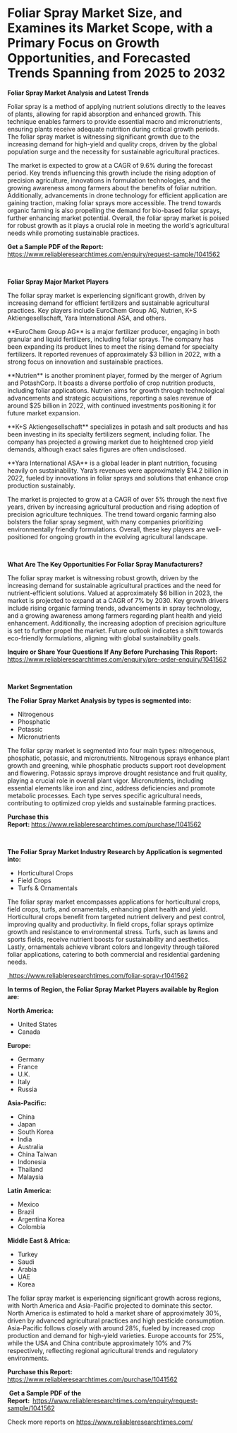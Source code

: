 <p><h1>Foliar Spray Market Size, and Examines its Market Scope, with a Primary Focus on Growth Opportunities, and Forecasted Trends Spanning from 2025 to 2032</h1></p><p><strong>Foliar Spray Market Analysis and Latest Trends</strong></p>
<p><p>Foliar spray is a method of applying nutrient solutions directly to the leaves of plants, allowing for rapid absorption and enhanced growth. This technique enables farmers to provide essential macro and micronutrients, ensuring plants receive adequate nutrition during critical growth periods. The foliar spray market is witnessing significant growth due to the increasing demand for high-yield and quality crops, driven by the global population surge and the necessity for sustainable agricultural practices.</p><p>The market is expected to grow at a CAGR of 9.6% during the forecast period. Key trends influencing this growth include the rising adoption of precision agriculture, innovations in formulation technologies, and the growing awareness among farmers about the benefits of foliar nutrition. Additionally, advancements in drone technology for efficient application are gaining traction, making foliar sprays more accessible. The trend towards organic farming is also propelling the demand for bio-based foliar sprays, further enhancing market potential. Overall, the foliar spray market is poised for robust growth as it plays a crucial role in meeting the world's agricultural needs while promoting sustainable practices.</p></p>
<p><strong>Get a Sample PDF of the Report:&nbsp;</strong> <a href="https://www.reliableresearchtimes.com/enquiry/request-sample/1041562?utm_campaign=3444&utm_medium=2&utm_source=Github&utm_content=ia&utm_term=31032025&utm_id=foliar-spray">https://www.reliableresearchtimes.com/enquiry/request-sample/1041562</a></p>
<p>&nbsp;</p>
<p><strong>Foliar Spray Major Market Players</strong></p>
<p><p>The foliar spray market is experiencing significant growth, driven by increasing demand for efficient fertilizers and sustainable agricultural practices. Key players include EuroChem Group AG, Nutrien, K+S Aktiengesellschaft, Yara International ASA, and others.</p><p>**EuroChem Group AG** is a major fertilizer producer, engaging in both granular and liquid fertilizers, including foliar sprays. The company has been expanding its product lines to meet the rising demand for specialty fertilizers. It reported revenues of approximately $3 billion in 2022, with a strong focus on innovation and sustainable practices.</p><p>**Nutrien** is another prominent player, formed by the merger of Agrium and PotashCorp. It boasts a diverse portfolio of crop nutrition products, including foliar applications. Nutrien aims for growth through technological advancements and strategic acquisitions, reporting a sales revenue of around $25 billion in 2022, with continued investments positioning it for future market expansion.</p><p>**K+S Aktiengesellschaft** specializes in potash and salt products and has been investing in its specialty fertilizers segment, including foliar. The company has projected a growing market due to heightened crop yield demands, although exact sales figures are often undisclosed. </p><p>**Yara International ASA** is a global leader in plant nutrition, focusing heavily on sustainability. Yara’s revenues were approximately $14.2 billion in 2022, fueled by innovations in foliar sprays and solutions that enhance crop production sustainably. </p><p>The market is projected to grow at a CAGR of over 5% through the next five years, driven by increasing agricultural production and rising adoption of precision agriculture techniques. The trend toward organic farming also bolsters the foliar spray segment, with many companies prioritizing environmentally friendly formulations. Overall, these key players are well-positioned for ongoing growth in the evolving agricultural landscape.</p></p>
<p>&nbsp;</p>
<p><strong>What Are The Key Opportunities For Foliar Spray Manufacturers?</strong></p>
<p><p>The foliar spray market is witnessing robust growth, driven by the increasing demand for sustainable agricultural practices and the need for nutrient-efficient solutions. Valued at approximately $6 billion in 2023, the market is projected to expand at a CAGR of 7% by 2030. Key growth drivers include rising organic farming trends, advancements in spray technology, and a growing awareness among farmers regarding plant health and yield enhancement. Additionally, the increasing adoption of precision agriculture is set to further propel the market. Future outlook indicates a shift towards eco-friendly formulations, aligning with global sustainability goals.</p></p>
<p><strong>Inquire or Share Your Questions If Any Before Purchasing This Report:</strong> <a href="https://www.reliableresearchtimes.com/enquiry/pre-order-enquiry/1041562?utm_campaign=3444&utm_medium=2&utm_source=Github&utm_content=ia&utm_term=31032025&utm_id=foliar-spray">https://www.reliableresearchtimes.com/enquiry/pre-order-enquiry/1041562</a></p>
<p>&nbsp;</p>
<p><strong>Market Segmentation</strong></p>
<p><strong>The Foliar Spray Market Analysis by types is segmented into:</strong></p>
<p><ul><li>Nitrogenous</li><li>Phosphatic</li><li>Potassic</li><li>Micronutrients</li></ul></p>
<p><p>The foliar spray market is segmented into four main types: nitrogenous, phosphatic, potassic, and micronutrients. Nitrogenous sprays enhance plant growth and greening, while phosphatic products support root development and flowering. Potassic sprays improve drought resistance and fruit quality, playing a crucial role in overall plant vigor. Micronutrients, including essential elements like iron and zinc, address deficiencies and promote metabolic processes. Each type serves specific agricultural needs, contributing to optimized crop yields and sustainable farming practices.</p></p>
<p><strong>Purchase this Report:&nbsp;</strong><a href="https://www.reliableresearchtimes.com/purchase/1041562?utm_campaign=3444&utm_medium=2&utm_source=Github&utm_content=ia&utm_term=31032025&utm_id=foliar-spray">https://www.reliableresearchtimes.com/purchase/1041562</a></p>
<p>&nbsp;</p>
<p><strong>The Foliar Spray Market Industry Research by Application is segmented into:</strong></p>
<p><ul><li>Horticultural Crops</li><li>Field Crops</li><li>Turfs & Ornamentals</li></ul></p>
<p><p>The foliar spray market encompasses applications for horticultural crops, field crops, turfs, and ornamentals, enhancing plant health and yield. Horticultural crops benefit from targeted nutrient delivery and pest control, improving quality and productivity. In field crops, foliar sprays optimize growth and resistance to environmental stress. Turfs, such as lawns and sports fields, receive nutrient boosts for sustainability and aesthetics. Lastly, ornamentals achieve vibrant colors and longevity through tailored foliar applications, catering to both commercial and residential gardening needs.</p></p>
<p><a href="https://www.reliableresearchtimes.com/foliar-spray-r1041562?utm_campaign=3444&utm_medium=2&utm_source=Github&utm_content=ia&utm_term=31032025&utm_id=foliar-spray">&nbsp;https://www.reliableresearchtimes.com/foliar-spray-r1041562</a></p>
<p><strong>In terms of Region, the Foliar Spray Market Players available by Region are:</strong></p>
<p>
    <p> <strong> North America: </strong>
        <ul>
            <li>United States</li>
            <li>Canada</li>
        </ul>
        </p> 
    <p> <strong> Europe: </strong>
        <ul>
            <li>Germany</li>
            <li>France</li>
            <li>U.K.</li>
            <li>Italy</li>
            <li>Russia</li>
        </ul>
        </p> 
    <p> <strong> Asia-Pacific: </strong>
        <ul>
            <li>China</li>
            <li>Japan</li>
            <li>South Korea</li>
            <li>India</li>
            <li>Australia</li>
            <li>China Taiwan</li>
            <li>Indonesia</li>
            <li>Thailand</li>
            <li>Malaysia</li>
        </ul>
        </p> 
    <p> <strong> Latin America: </strong>
        <ul>
            <li>Mexico</li>
            <li>Brazil</li>
            <li>Argentina Korea</li>
            <li>Colombia</li>
        </ul>
        </p> 
    <p> <strong> Middle East & Africa: </strong>
        <ul>
            <li>Turkey</li>
            <li>Saudi</li>
            <li>Arabia</li>
            <li>UAE</li>
            <li>Korea</li>
        </ul>
    </p>
    </p>
<p><p>The foliar spray market is experiencing significant growth across regions, with North America and Asia-Pacific projected to dominate this sector. North America is estimated to hold a market share of approximately 30%, driven by advanced agricultural practices and high pesticide consumption. Asia-Pacific follows closely with around 28%, fueled by increased crop production and demand for high-yield varieties. Europe accounts for 25%, while the USA and China contribute approximately 10% and 7% respectively, reflecting regional agricultural trends and regulatory environments.</p></p>
<p><strong>Purchase this Report: </strong><a href="https://www.reliableresearchtimes.com/purchase/1041562?utm_campaign=3444&utm_medium=2&utm_source=Github&utm_content=ia&utm_term=31032025&utm_id=foliar-spray">https://www.reliableresearchtimes.com/purchase/1041562</a></p>
<p>&nbsp;<strong>Get a Sample PDF of the Report:&nbsp;&nbsp;</strong><a href="https://www.reliableresearchtimes.com/enquiry/request-sample/1041562?utm_campaign=3444&utm_medium=2&utm_source=Github&utm_content=ia&utm_term=31032025&utm_id=foliar-spray">https://www.reliableresearchtimes.com/enquiry/request-sample/1041562</a></p>
<p><strong></strong></p>
<p>Check more reports on <a href="https://www.reliableresearchtimes.com/?utm_campaign=3444&utm_medium=2&utm_source=Github&utm_content=ia&utm_term=31032025&utm_id=foliar-spray">https://www.reliableresearchtimes.com/</a></p>